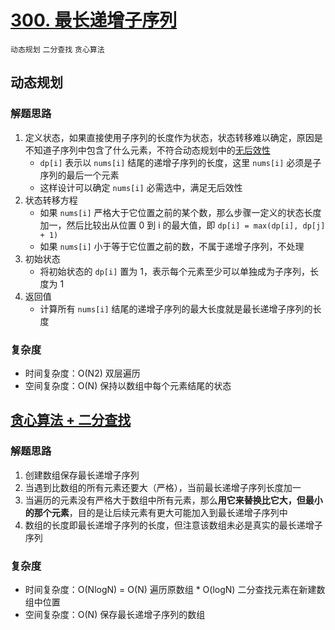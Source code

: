 # [300. 最长递增子序列](https://leetcode-cn.com/problems/longest-increasing-subsequence/solution/zui-chang-shang-sheng-zi-xu-lie-by-leetcode-soluti/)

`动态规划` `二分查找` `贪心算法`

## 动态规划

### 解题思路

1. 定义状态，如果直接使用子序列的长度作为状态，状态转移难以确定，原因是不知道子序列中包含了什么元素，不符合动态规划中的[无后效性](https://leetcode-cn.com/problems/longest-increasing-subsequence/solution/dong-tai-gui-hua-er-fen-cha-zhao-tan-xin-suan-fa-p/)
    - `dp[i]` 表示以 `nums[i]` 结尾的递增子序列的长度，这里 `nums[i]` 必须是子序列的最后一个元素
    - 这样设计可以确定 `nums[i]` 必需选中，满足无后效性
2. 状态转移方程
    - 如果 `nums[i]` 严格大于它位置之前的某个数，那么步骤一定义的状态长度加一，然后比较出从位置 0 到 i 的最大值，即 `dp[i] = max(dp[i], dp[j] + 1)`
    - 如果 `nums[i]` 小于等于它位置之前的数，不属于递增子序列，不处理
3. 初始状态
    - 将初始状态的 `dp[i]` 置为 1，表示每个元素至少可以单独成为子序列，长度为 1
4. 返回值
    - 计算所有 `nums[i]` 结尾的递增子序列的最大长度就是最长递增子序列的长度

### 复杂度

- 时间复杂度：O(N2) 双层遍历
- 空间复杂度：O(N) 保持以数组中每个元素结尾的状态

## [贪心算法 + 二分查找](https://leetcode-cn.com/problems/longest-increasing-subsequence/solution/zui-chang-shang-sheng-zi-xu-lie-dong-tai-gui-hua-e/)

### 解题思路

1. 创建数组保存最长递增子序列
2. 当遇到比数组的所有元素还要大（严格），当前最长递增子序列长度加一
3. 当遍历的元素没有严格大于数组中所有元素，那么**用它来替换比它大，但最小的那个元素**，目的是让后续元素有更大可能加入到最长递增子序列中
4. 数组的长度即最长递增子序列的长度，但注意该数组未必是真实的最长递增子序列

### 复杂度

- 时间复杂度：O(NlogN) = O(N) 遍历原数组 * O(logN) 二分查找元素在新建数组中位置
- 空间复杂度：O(N) 保存最长递增子序列的数组

